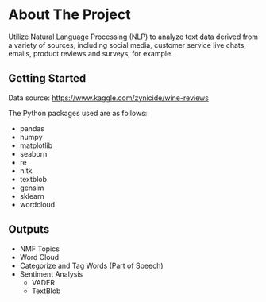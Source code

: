 # About The Project
Utilize Natural Language Processing (NLP) to analyze text data derived from a variety of sources, including social media, customer service live chats, emails, product reviews and surveys, for example.

## Getting Started
Data source: https://www.kaggle.com/zynicide/wine-reviews

The Python packages used are as follows:
* pandas
* numpy
* matplotlib
* seaborn
* re
* nltk
* textblob
* gensim
* sklearn
* wordcloud

## Outputs
* NMF Topics
* Word Cloud
* Categorize and Tag Words (Part of Speech)
* Sentiment Analysis
  - VADER
  - TextBlob
